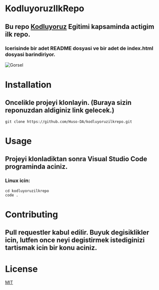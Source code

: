 # KodluyoruzIlkRepo
## Bu repo [Kodluyoruz](https://kodluyoruz.org) Egitimi kapsaminda actigim ilk repo.
### Icerisinde bir adet README dosyasi ve bir adet de index.html dosyasi barindiriyor.

![Gorsel](file:///C:/Users/nazim/OneDrive/Masaüstü/READMEE.png)

# Installation
## Oncelikle projeyi klonlayin. (Buraya sizin reponuzdan aldiginiz link gelecek.)

```
git clone https://github.com/Huso-DA/kodluyoruzilkrepo.git
```

# Usage
## Projeyi klonladiktan sonra Visual Studio Code programinda aciniz.
### Linux icin:

```
cd kodluyoruzilkrepo
code .
```

# Contributing
## Pull requestler kabul edilir. Buyuk degisiklikler icin, lutfen once neyi degistirmek istediginizi tartismak icin bir konu aciniz.

# License
[MIT](https://choosealicense.com/licenses/mit/)